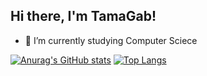 ## Hi there, I'm TamaGab!

- 🌱 I’m currently studying Computer Sciece

[![Anurag's GitHub stats](https://github-readme-stats.vercel.app/api?username=tamagab)](https://github.com/tamagab/github-readme-stats)
[![Top Langs](https://github-readme-stats.vercel.app/api/top-langs/?username=tamagab)](https://github.com/tamagab/github-readme-stats)
<!--
**TamaGab/TamaGab** is a ✨ _special_ ✨ repository because its `README.md` (this file) appears on your GitHub profile.

Here are some ideas to get you started:

- 🔭 I’m currently working on ...
- 🌱 I’m currently learning ...
- 👯 I’m looking to collaborate on ...
- 🤔 I’m looking for help with ...
- 💬 Ask me about ...
- 📫 How to reach me: ...
- 😄 Pronouns: ...
- ⚡ Fun fact: ...
-->
